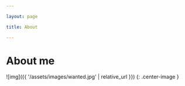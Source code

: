 ```yaml
---

layout: page

title: About

---
```


About me
========

![img]({{ '/assets/images/wanted.jpg' | relative_url }}) {: .center-image }
